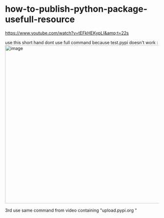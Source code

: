 # how-to-publish-python-package-usefull-resource
https://www.youtube.com/watch?v=tEFkHEKypLI&amp;t=22s

use this short hand dont use full command because test.pypi doesn't work :
<img width="517" alt="image" src="https://github.com/s2ahil/how-to-publish-python-package-usefull-resource/assets/101473078/2bc0ac4d-6764-4bb2-b5ba-c59ac1e8d692">

3rd use same command from video containing "upload.pypi.org "



